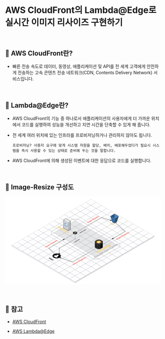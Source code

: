 # AWS CloudFront의 Lambda@Edge로 실시간 이미지 리사이즈 구현하기

<br>

## :book: AWS CloudFront란?

* 빠른 전송 속도로 데이터, 동영상, 애플리케이션 및 API를 전 세계 고객에게 안전하게 전송하는 고속 콘텐츠 전송 네트워크(CDN, Contents Delivery Network) 서비스입니다.

<br>

## :book: Lambda@Edge란?

* AWS CloudFront의 기능 중 하나로서 애플리케이션의 사용자에게 더 가까운 위치에서 코드를 실행하여 성능을 개선하고 지연 시간을 단축할 수 있게 해 줍니다.

* 전 세계 여러 위치에 있는 인프라를 프로비저닝하거나 관리하지 않아도 됩니다.

    `프로비저닝? 사용자 요구에 맞게 시스템 자원을 할당, 배치, 배포해두었다가 필요시 시스템을 즉시 사용할 수 있는 상태로 준비해 두는 것을 말합니다.`

* AWS CloudFront에 의해 생성된 이벤트에 대한 응답으로 코드를 실행합니다.

<br>

## :book: Image-Resize 구성도

![image-resize-architecture](./image/Image-resizing.png)

<br>

## :bookmark: 참고

* [AWS CloudFront](https://aws.amazon.com/ko/cloudfront/)

* [AWS Lambda@Edge](https://aws.amazon.com/ko/lambda/edge/)